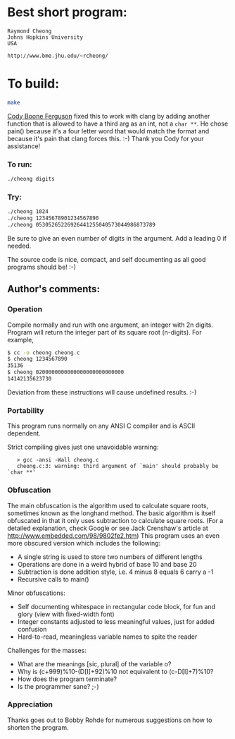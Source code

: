 # Best short program:

    Raymond Cheong
    Johns Hopkins University
    USA

    http://www.bme.jhu.edu/~rcheong/

# To build:

```sh
make
```

[Cody Boone Ferguson](/winners.html#Cody_Boone_Ferguson) fixed this to work with
clang by adding another function that is allowed to have a third arg as an int,
not a `char **`. He chose pain() because it's a four letter word that would
match the format and because it's pain that clang forces this. :-) Thank you
Cody for your assistance!


### To run:

```sh
./cheong digits
```

### Try:

```sh
./cheong 1024
./cheong 12345678901234567890
./cheong 05305265226926441255040573044986873789
```

Be sure to give an even number of digits in the argument.  Add a
leading 0 if needed.

The source code is nice, compact, and self documenting
as all good programs should be!  :-)

## Author's comments:

### Operation

Compile normally and run with one argument, an integer with 2n digits.
Program will return the integer part of its square root (n-digits).
For example,

```sh
$ cc -o cheong cheong.c
$ cheong 1234567890
35136
$ cheong 0200000000000000000000000000
14142135623730
```

Deviation from these instructions will cause undefined results. :-)

### Portability

This program runs normally on any ANSI C compiler and is ASCII dependent.

Strict compiling gives just one unavoidable warning:

       > gcc -ansi -Wall cheong.c
       cheong.c:3: warning: third argument of `main' should probably be `char **'

### Obfuscation

The main obfuscation is the algorithm used to calculate square roots,
sometimes known as the longhand method.  The basic algorithm is itself
obfuscated in that it only uses subtraction to calculate square roots.
(For a detailed explanation, check Google or see Jack Crenshaw's article
at http://www.embedded.com/98/9802fe2.htm)  This program uses an even
more obscured version which includes the following:

- A single string is used to store two numbers of different lengths
- Operations are done in a weird hybrid of base 10 and base 20
- Subtraction is done addition style, i.e. 4 minus 8 equals 6 carry a -1
- Recursive calls to main()

Minor obfuscations:
- Self documenting whitespace in rectangular code block, for fun and glory (view
with fixed-width font)
- Integer constants adjusted to less meaningful values, just for added confusion
- Hard-to-read, meaningless variable names to spite the reader

Challenges for the masses:
- What are the meanings [sic, plural] of the variable o?
- Why is (c+999)%10-(D[I]+92)%10 not equivalent to (c-D[I]+7)%10?
- How does the program terminate?
- Is the programmer sane? ;-)

### Appreciation

Thanks goes out to Bobby Rohde for numerous suggestions on how to shorten
the program.
